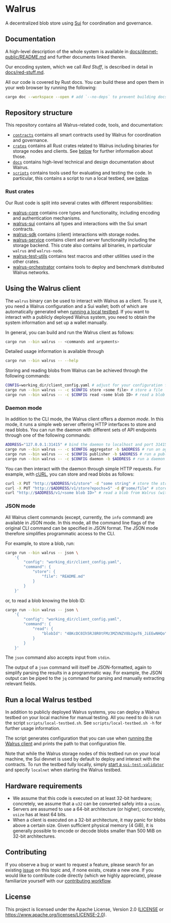 # Walrus

A decentralized blob store using [Sui](https://github.com/MystenLabs/sui) for coordination and governance.

## Documentation

A high-level description of the whole system is available in
[docs/devnet-public/README.md](docs/devnet-public/README.md) and further documents linked therein.

Our encoding system, which we call *Red Stuff*, is described in detail in
[docs/red-stuff.md](docs/red-stuff.md).

All our code is covered by Rust docs. You can build these and open them in your web browser by
running the following:

```sh
cargo doc --workspace --open # add `--no-deps` to prevent building docs of all dependencies
```

## Repository structure

This repository contains all Walrus-related code, tools, and documentation:

- [`contracts`](contracts) contains all smart contracts used by Walrus for coordination and governance.
- [`crates`](crates) contains all Rust crates related to Walrus including binaries for storage nodes
  and clients. See [below](#rust-crates) for further information about those.
- [`docs`](docs) contains high-level technical and design documentation about Walrus.
- [`scripts`](docs) contains tools used for evaluating and testing the code. In particular, this
  contains a script to run a local testbed, see [below](#run-a-local-walrus-testbed).

### Rust crates

Our Rust code is split into several crates with different responsibilities:

- [walrus-core](crates/walrus-core/) contains core types and functionality, including encoding and
  authentication mechanisms.
- [walrus-sui](crates/walrus-sui/) contains all types and interactions with the Sui smart contracts.
- [walrus-sdk](crates/walrus-sdk/) contains (client) interactions with storage nodes.
- [walrus-service](crates/walrus-service/) contains client and server functionality including the
  storage backend. This crate also contains all binaries, in particular `walrus` and `walrus-node`.
- [walrus-test-utils](crates/walrus-test-utils/) contains test macros and other utilities used in
  the other crates.
- [walrus-orchestrator](crates/walrus-orchestrator/) contains tools to deploy and benchmark
  distributed Walrus networks.

## Using the Walrus client

The `walrus` binary can be used to interact with Walrus as a client. To use it, you need a Walrus
configuration and a Sui wallet; both of which are automatically generated when [running a local
testbed](#run-a-local-walrus-testbed). If you want to interact with a publicly deployed Walrus
system, you need to obtain the system information and set up a wallet manually.

In general, you can build and run the Walrus client as follows:

```sh
cargo run --bin walrus -- <commands and arguments>
```

Detailed usage information is available through

```sh
cargo run --bin walrus -- --help
```

Storing and reading blobs from Walrus can be achieved through the following commands:

```sh
CONFIG=working_dir/client_config.yaml # adjust for your configuration file
cargo run --bin walrus -- -c $CONFIG store <some file> # store a file
cargo run --bin walrus -- -c $CONFIG read <some blob ID> # read a blob
```

### Daemon mode

In addition to the CLI mode, the Walrus client offers a *daemon mode*. In this mode, it runs a
simple web server offering HTTP interfaces to store and read blobs. You can run the daemon with
different sets of API endpoints through one of the following commands:

```sh
ADDRESS="127.0.0.1:31415" # bind the daemon to localhost and port 31415
cargo run --bin walrus -- -c $CONFIG aggregator -b $ADDRESS # run an aggregator to read blobs
cargo run --bin walrus -- -c $CONFIG publisher -b $ADDRESS # run a publisher to store blobs
cargo run --bin walrus -- -c $CONFIG daemon -b $ADDRESS # run a daemon combining an aggregator and a publisher
```

You can then interact with the daemon through simple HTTP requests. For example, with
[cURL](https://curl.se), you can store and read blobs as follows:

```sh
curl -X PUT "http://$ADDRESS/v1/store" -d "some string" # store the string `some string` for 1 storage epoch
curl -X PUT "http://$ADDRESS/v1/store?epochs=5" -d @"some/file" # store file `some/file` for 5 storage epochs
curl "http://$ADDRESS/v1/<some blob ID>" # read a blob from Walrus (with aggregator or daemon)
```

### JSON mode

All Walrus client commands (except, currently, the `info` command) are available in JSON mode.
In this mode, all the command line flags of the original CLI command can be specified in JSON format.
The JSON mode therefore simplifies programmatic access to the CLI.

For example, to store a blob, run:

```sh
cargo run --bin walrus -- json \
    '{
        "config": "working_dir/client_config.yaml",
        "command": {
            "store": {
                "file": "README.md"
            }
        }
    }'
```

or, to read a blob knowing the blob ID:

```sh
cargo run --bin walrus -- json \
    '{
        "config": "working_dir/client_config.yaml",
        "command": {
            "read": {
                "blobId": "4BKcDC0Ih5RJ8R0tFMz3MZVNZV8b2goT6_JiEEwNHQo"
            }
        }
    }'
```

The `json` command also accepts input from `stdin`.

The output of a `json` command will itself be JSON-formatted, again to simplify parsing the results in a programmatic way.
For example, the JSON output can be piped to the `jq` command for parsing and manually extracting relevant fields.

## Run a local Walrus testbed

In addition to publicly deployed Walrus systems, you can deploy a Walrus testbed on your local
machine for manual testing. All you need to do is run the script `scripts/local-testbed.sh`. See
`scripts/local-testbed.sh -h` for further usage information.

The script generates configuration that you can use when [running the Walrus
client](#using-the-walrus-client) and prints the path to that configuration file.

Note that while the Walrus storage nodes of this testbed run on your local machine, the Sui devnet
is used by default to deploy and interact with the contracts. To run the testbed fully locally, simply
[start a `sui-test-validator`](https://docs.sui.io/guides/developer/getting-started/local-network)
and specify `localnet` when starting the Walrus testbed.

## Hardware requirements

- We assume that this code is executed on at least 32-bit hardware; concretely, we assume that a `u32` can be converted
  safely into a `usize`.
- Servers are assumed to use a 64-bit architecture (or higher); concretely, `usize` has at least 64 bits.
- When a client is executed on a 32-bit architecture, it may panic for blobs above a certain size. Given sufficient
  physical memory (4 GiB), it is generally possible to encode or decode blobs smaller than 500 MiB on 32-bit
  architectures.

## Contributing

If you observe a bug or want to request a feature, please search for an existing
[issue](https://github.com/MystenLabs/walrus/issues) on this topic and, if none exists, create a new one. If you would
like to contribute code directly (which we highly appreciate), please familiarize yourself with our [contributing
workflow](./CONTRIBUTING.md).

## License

This project is licensed under the Apache License, Version 2.0 ([LICENSE](LICENSE) or
<https://www.apache.org/licenses/LICENSE-2.0>).
